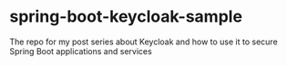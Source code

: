 # spring-boot-keycloak-sample
 The repo for my post series about Keycloak and how to use it to secure Spring Boot applications and services
